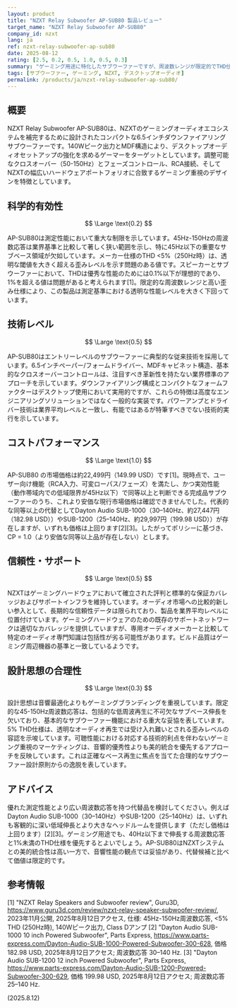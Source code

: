 ```yaml
---
layout: product
title: "NZXT Relay Subwoofer AP-SUB80 製品レビュー"
target_name: "NZXT Relay Subwoofer AP-SUB80"
company_id: nzxt
lang: ja
ref: nzxt-relay-subwoofer-ap-sub80
date: 2025-08-12
rating: [2.5, 0.2, 0.5, 1.0, 0.5, 0.3]
summary: "ゲーミング用途に特化したサブウーファーですが、周波数レンジが限定的でTHD仕様が高い製品です"
tags: [サブウーファー, ゲーミング, NZXT, デスクトップオーディオ]
permalink: /products/ja/nzxt-relay-subwoofer-ap-sub80/
---
```


## 概要

NZXT Relay Subwoofer AP-SUB80は、NZXTのゲーミングオーディオエコシステムを補完するために設計されたコンパクトな6.5インチダウンファイアリングサブウーファーです。140Wピーク出力とMDF構造により、デスクトップオーディオセットアップの強化を求めるゲーマーをターゲットとしています。調整可能なクロスオーバー（50-150Hz）とフェーズコントロール、RCA接続、そしてNZXTの幅広いハードウェアポートフォリオに合致するゲーミング重視のデザインを特徴としています。

## 科学的有効性

$$ \Large \text{0.2} $$

AP-SUB80は測定性能において重大な制限を示しています。45Hz-150Hzの周波数応答は業界基準と比較して著しく狭い範囲を示し、特に45Hz以下の重要なサブベース領域が欠如しています。メーカー仕様のTHD <5%（250Hz時）は、透明な閾値を大きく超える歪みレベルを示す問題のある値です。スピーカーとサブウーファーにおいて、THDは優秀な性能のためには0.1%以下が理想的であり、1%を超える値は問題があると考えられます[1]。限定的な周波数レンジと高い歪み仕様により、この製品は測定基準における透明な性能レベルを大きく下回っています。

## 技術レベル

$$ \Large \text{0.5} $$

AP-SUB80はエントリーレベルのサブウーファーに典型的な従来技術を採用しています。6.5インチペーパー/フォームドライバー、MDFキャビネット構造、基本的なクロスオーバーコントロールは、注目すべき革新性を持たない業界標準のアプローチを示しています。ダウンファイアリング構成とコンパクトなフォームファクターはデスクトップ使用において実用的ですが、これらの特徴は高度なエンジニアリングソリューションではなく一般的な実装です。パワーアンプとドライバー技術は業界平均レベルと一致し、有能ではあるが特筆すべきでない技術的実行を示しています。

## コストパフォーマンス

$$ \Large \text{1.0} $$

AP-SUB80 の市場価格は約22,499円（149.99 USD）です[1]。現時点で、ユーザー向け機能（RCA入力、可変ローパス/フェーズ）を満たし、かつ実効性能（動作帯域内での低域限界が45Hz以下）で同等以上と判断できる完成品サブウーファーのうち、これより安価な現行市場価格は確認できませんでした。代表的な同等以上の代替としてDayton Audio SUB-1000（30–140Hz、約27,447円（182.98 USD））やSUB-1200（25–140Hz、約29,997円（199.98 USD））が存在しますが、いずれも価格は上回ります[2][3]。したがってポリシーに基づき、CP = 1.0（より安価な同等以上品が存在しない）とします。

## 信頼性・サポート

$$ \Large \text{0.5} $$

NZXTはゲーミングハードウェアにおいて確立された評判と標準的な保証カバレッジおよびサポートインフラを維持しています。オーディオ市場への比較的新しい参入として、長期的な信頼性データは限られており、製品を業界平均レベルに位置付けています。ゲーミングハードウェアのための既存のサポートネットワークは適切なカバレッジを提供していますが、専用オーディオメーカーと比較して特定のオーディオ専門知識は包括性が劣る可能性があります。ビルド品質はゲーミング周辺機器の基準と一致しているようです。

## 設計思想の合理性

$$ \Large \text{0.3} $$

設計思想は音響最適化よりもゲーミングブランディングを重視しています。限定的な45-150Hz周波数応答は、包括的な低周波再生に不可欠なサブベース伸長を欠いており、基本的なサブウーファー機能における重大な妥協を表しています。5% THD仕様は、透明なオーディオ再生では受け入れ難いとされる歪みレベルの容認を示唆しています。可聴性能における対応する技術的利点を伴わないゲーミング重視のマーケティングは、音響的優秀性よりも美的統合を優先するアプローチを反映しています。これは正確なベース再生に焦点を当てた合理的なサブウーファー設計原則からの逸脱を表しています。

## アドバイス

優れた測定性能とより広い周波数応答を持つ代替品を検討してください。例えばDayton Audio SUB-1000（30–140Hz）やSUB-1200（25–140Hz）は、いずれも客観的に深い低域伸長とより大きなヘッドルームを提供します（ただし価格は上回ります）[2][3]。ゲーミング用途でも、40Hz以下まで伸長する周波数応答と1%未満のTHD仕様を優先するとよいでしょう。AP-SUB80はNZXTシステムとの美的統合性は高い一方で、音響性能の観点では妥協があり、代替候補と比べて価値は限定的です。

## 参考情報

[1] "NZXT Relay Speakers and Subwoofer review", Guru3D, https://www.guru3d.com/review/nzxt-relay-speaker-subwoofer-review/, 2023年11月公開, 2025年8月12日アクセス, 仕様: 45Hz-150Hz周波数応答, <5% THD (250Hz時), 140Wピーク出力, Class Dアンプ
[2] "Dayton Audio SUB-1000 10 inch Powered Subwoofer", Parts Express, https://www.parts-express.com/Dayton-Audio-SUB-1000-Powered-Subwoofer-300-628, 価格 182.98 USD, 2025年8月12日アクセス; 周波数応答 30–140 Hz.
[3] "Dayton Audio SUB-1200 12 inch Powered Subwoofer", Parts Express, https://www.parts-express.com/Dayton-Audio-SUB-1200-Powered-Subwoofer-300-629, 価格 199.98 USD, 2025年8月12日アクセス; 周波数応答 25–140 Hz.

(2025.8.12)